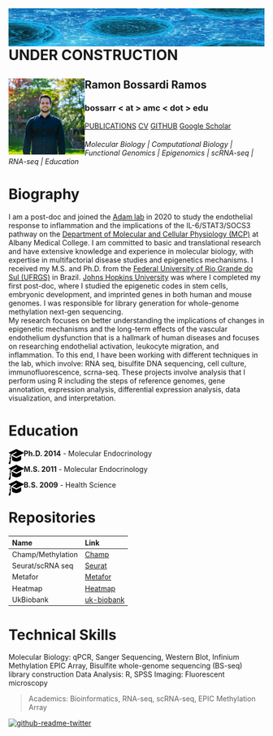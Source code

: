 <img align="left" width="1500" height="75" src="bacteria-163711.jpg"> 



# UNDER CONSTRUCTION


## Ramon Bossardi Ramos <img align="left" width="150" height="150" src="IMG_6431.jpg"> 

### bossarr < at > amc < dot > edu




[PUBLICATIONS](https://www.ncbi.nlm.nih.gov/myncbi/1FSzeD3716F5r/bibliography/public/) [CV](https://drive.google.com/file/d/1o-wazj-VRgB7hqhqdCg7u7388BjVgg2C/view?usp=sharing) [GITHUB](https://github.com/ramonbossardi) [Google Scholar](https://scholar.google.com/citations?user=uUOCRPgAAAAJ&hl=en)




###### Molecular Biology | Computational Biology | Functional Genomics | Epigenomics | scRNA-seq | RNA-seq | Education 

<h1>Biography</h1>

 I am a post-doc and joined the [Adam lab](adamlabs.org) in 2020 to study the endothelial response to inflammation and the implications of the IL-6/STAT3/SOCS3 pathway on the [Department of Molecular and Cellular Physiology (MCP)](https://www.amc.edu/Research/MCP/) at Albany Medical College. I am committed to basic and translational research and have extensive knowledge and experience in molecular biology, with expertise in multifactorial disease studies and epigenetics mechanisms. I received my M.S. and Ph.D. from the [Federal University of Rio Grande do Sul (UFRGS)](https://www.ufrgs.br/ppgendo/) in Brazil. [Johns Hopkins University](https://publichealth.jhu.edu/departments/environmental-health-and-engineering/research-and-practice/faculty-research-interests/the-wang-laboratory-of-human-environmental-epigenomes) was where I completed my first post-doc, where I studied the epigenetic codes in stem cells, embryonic development, and imprinted genes in both human and mouse genomes. I was responsible for library generation for whole-genome methylation next-gen sequencing.  
 My research focuses on better understanding the implications of changes in epigenetic mechanisms and the long-term effects of the vascular endothelium dysfunction that is a hallmark of human diseases and focuses on researching endothelial activation, leukocyte migration, and inflammation.
 To this end, I have been working with different techniques in the lab, which involve: RNA seq, bisulfite DNA sequencing, cell culture, immunofluorescence, scrna-seq. These projects involve analysis that I perform using R including the steps of reference genomes, gene annotation, expression analysis, differential expression analysis, data visualization, and interpretation.

<h1>Education</h1>

<img align="left" width="30" height="30" src="education.png">**Ph.D. 2014** - Molecular Endocrinology    

<img align="left" width="30" height="30" src="education.png">**M.S. 2011** - Molecular Endocrinology

<img align="left" width="30" height="30" src="education.png">**B.S. 2009** - Health Science


<h1>Repositories</h1>

| Name              | Link              
|:------------------|:-------------------------------------------------------------|
| Champ/Methylation | [Champ](https://github.com/ramonbossardi/CHAMP-methylation-) |
| Seurat/scRNA seq  | [Seurat](https://github.com/ramonbossardi/scrna-seq)|
| Metafor           | [Metafor](https://github.com/ramonbossardi/metafor)| 
| Heatmap           | [Heatmap](https://github.com/ramonbossardi/Heatmap_gene-expression)|
| UkBiobank         | [uk-biobank](https://github.com/ramonbossardi/uk-biobank)| 


<h1> Technical Skills </h1>
Molecular Biology: qPCR, Sanger Sequencing, Western Blot, Infinium Methylation EPIC Array, Bisulfite whole-genome sequencing (BS-seq) library construction
Data Analysis: R, SPSS
Imaging: Fluorescent microscopy

> Academics: Bioinformatics, RNA-seq, scRNA-seq, EPIC Methylation Array 



[![github-readme-twitter](https://github-readme-twitter.gazf.vercel.app/api?id=ramonbossardi&layout=wide)](https://github.com/gazf/github-readme-twitter)


